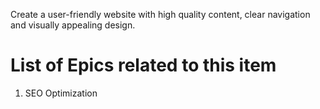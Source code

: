 Create a user-friendly website with high quality content, clear navigation and visually appealing design.

# List of Epics related to this item

1) SEO Optimization

